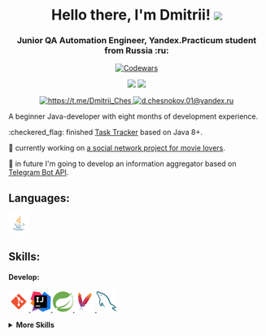 <h1 align="center">Hello there, I'm Dmitrii!
<img src="https://github.com/blackcater/blackcater/raw/main/images/Hi.gif" height="32"/></h1>
<h3 align="center">Junior QA Automation Engineer, Yandex.Practicum student from Russia :ru:</h3>
<p align = 'center'>
  <a href="https://www.codewars.com/users/wezelbul">
    <img src="https://www.codewars.com/users/wezelbul/badges/small" alt="Codewars" /></a>
</p>
<p align = 'center'>
  <a href="https://github-readme-stats.vercel.app/api?username=wezelbul&show_icons=true&count_private=true">
    <img height=130 src="https://github-readme-stats.vercel.app/api?username=wezelbul&show_icons=true&count_private=true&hide=issues,contribs" /></a>
  <a href="[https://github.com/wezelbul](https://github-readme-stats.vercel.app/api/top-langs/?username=wezelbul&layout=compact)">
    <img height=130  src="https://github-readme-stats.vercel.app/api/top-langs/?username=wezelbul&layout=compact" /></a>
</p>

<p align='center'>
   <a href="https://t.me/Dmitrii_Ches">
    <img src="https://img.shields.io/badge/Telegram-2CA5E0?style=for-the-badge&logo=telegram&logoColor=white" alt=https://t.me/Dmitrii_Ches title=https://t.me/Dmitrii_Ches />        
  </a>
  <a href="mailto:d.chesnokov.01@yandex.ru">
    <img src="https://shields.io/badge/Email-FF0000?style=for-the-badge&logo=gmail&logoColor=white" alt=d.chesnokov.01@yandex.ru title=d.chesnokov.01@yandex.ru />     
  </a>
</p>

<p>A beginner Java-developer with eight months of development experience.</p>
<p>:checkered_flag: finished <a href="https://github.com/wezelbul/java-kanban">Task Tracker</a> based on Java 8+.</p>
<p>🔭 currently working on <a href="https://github.com/wezelbul/java-filmorate">a social network project for movie lovers</a>.</p>
<p>🌱 in future I'm going to develop an information aggregator based on <a href="https://core.telegram.org/bots/api">Telegram Bot API</a>.</p>

## Languages:
<p align="left"> 
<a href="https://www.java.com" target="_blank" rel="noreferrer"> <img src="https://raw.githubusercontent.com/wezelbul/wezelbul/main/icons/languages/Java.svg" alt="Java" title="Java" width="40" height="40"/> </a> 
</p>

## Skills:
<h4>Develop:<h4>
<p align="left">
  <a href="https://git-scm.com" target="_blank" rel="noreferrer"> 
    <img src="https://raw.githubusercontent.com/wezelbul/wezelbul/main/icons/tools/04_Git.svg" alt="Git" title="Git" width="40" height="40"/> </a> 
  <a href="https://www.jetbrains.com/idea/" target="_blank" rel="noreferrer"> 
    <img src="https://raw.githubusercontent.com/wezelbul/wezelbul/main/icons/tools/05_IntelliJ_IDEA.svg" alt="Intellij IDEA" title="Intellij IDEA" width="40" height="40"/> </a> 
  <a href="https://spring.io" target="_blank" rel="noreferrer"> 
    <img src="https://raw.githubusercontent.com/wezelbul/wezelbul/main/icons/tools/08_Spring.svg" alt="Spring" title="Spring" width="40" height="40"/> </a> 
  <a href="https://maven.apache.org" target="_blank" rel="noreferrer"> 
    <img src="https://raw.githubusercontent.com/wezelbul/wezelbul/main/icons/tools/09_Maven.svg" alt="Maven" title="Maven" width="40" height="40"/> </a> 
  <a href="https://www.mysql.com" target="_blank" rel="noreferrer"> 
    <img src="https://raw.githubusercontent.com/wezelbul/wezelbul/main/icons/tools/13_MySQL.svg" alt="MySQL" title="MySQL" width="40" height="40"/> </a> 
</p>

<details>
  
  <summary>More Skills</summary>
  
  <h4>Testing:</h4>
    <p align="left">
    <a href="https://junit.org/junit5/"> 
      <img src="https://raw.githubusercontent.com/wezelbul/wezelbul/main/icons/tools/06_JUnit5.svg" alt="JUnit Jupiter" title="JUnit Jupiter" width="40" height="40"/> </a> 
    <a href="https://www.selenium.dev" target="_blank" rel="noreferrer"> 
      <img src="https://raw.githubusercontent.com/wezelbul/wezelbul/main/icons/tools/07_Selenium.svg" alt="Selenium" title="Selenium" width="40" height="40"/> </a> 
    <a href="https://selenide.org" target="_blank" rel="noreferrer">
      <img src="https://raw.githubusercontent.com/wezelbul/wezelbul/main/icons/tools/10_Selenide.svg" alt="Selenide" title="Selenide" width="40" height="40"/> </a> 
    <a href="https://rest-assured.io" target="_blank" rel="noreferrer"> 
      <img src="https://raw.githubusercontent.com/wezelbul/wezelbul/main/icons/tools/11_Rest_Assured.svg" alt="Rest Assured" title="Rest Assured" width="40" height="40"/> </a> 
    <a href="https://docs.cucumber.io" target="_blank" rel="noreferrer"> 
      <img src="https://raw.githubusercontent.com/wezelbul/wezelbul/main/icons/tools/12_Cucumber.svg" alt="Cucumber" title="Cucumber" width="40" height="40"/> </a>
  </p>
  
  <h4>Tools:</h4>
  <p align="left">
    <a href="https://www.microsoft.com/en-us/windows" target="_blank" rel="noreferrer"> 
      <img src="https://raw.githubusercontent.com/wezelbul/wezelbul/main/icons/tools/01_Windows.svg" alt="Windows" title="Windows" width="40" height="40"/> </a>
    <a href="https://getfedora.org" target="_blank" rel="noreferrer"> 
      <img src="https://raw.githubusercontent.com/wezelbul/wezelbul/main/icons/tools/02_Fedora.svg" alt="Fedora Linux" title="Fedora Linux" width="40" height="40"/> </a>
    <a href="https://github.com" target="_blank" rel="noreferrer"> 
      <img src="https://raw.githubusercontent.com/wezelbul/wezelbul/main/icons/tools/14_GitHub.svg" alt="GitHub" title="GitHub" width="40" height="40"/> </a>
    <a href="https://www.postman.com" target="_blank" rel="noreferrer"> 
      <img src="https://raw.githubusercontent.com/wezelbul/wezelbul/main/icons/tools/15_Postman.svg" alt="Postman" title="Postman" width="40" height="40"/> </a>
    <a href="https://insomnia.rest" target="_blank" rel="noreferrer"> 
      <img src="https://raw.githubusercontent.com/wezelbul/wezelbul/main/icons/tools/16_Insomnia.svg" alt="Insomnia" title="Insomnia" width="40" height="40"/> </a>
  </p>
  
</details>

<!--
**wezelbul/wezelbul** is a ✨ _special_ ✨ repository because its `README.md` (this file) appears on your GitHub profile.

Here are some ideas to get you started:

- 🔭 I’m currently working on ...
- 🌱 I’m currently learning ...
- 👯 I’m looking to collaborate on ...
- 🤔 I’m looking for help with ...
- 💬 Ask me about ...
- 📫 How to reach me: ...
- 😄 Pronouns: ...
- ⚡ Fun fact: ...
-->
